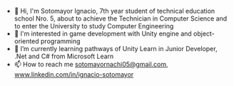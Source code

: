 - 👋 Hi, I'm Sotomayor Ignacio, 7th year student of technical education school Nro. 5, about to achieve the Technician in Computer Science and to enter the University to study Computer Engineering
- 👀 I'm interested in game development with Unity engine and object-oriented programming
- 🌱 I’m currently learning pathways of Unity Learn in Junior Developer, .Net and C# from Microsoft Learn
- 📫 How to reach me sotomayornachi05@gmail.com, www.linkedin.com/in/ignacio-sotomayor

<!---
Ignacio-Sotomayor/Ignacio-Sotomayor is a ✨ special ✨ repository because its `README.md` (this file) appears on your GitHub profile.
You can click the Preview link to take a look at your changes.
--->
